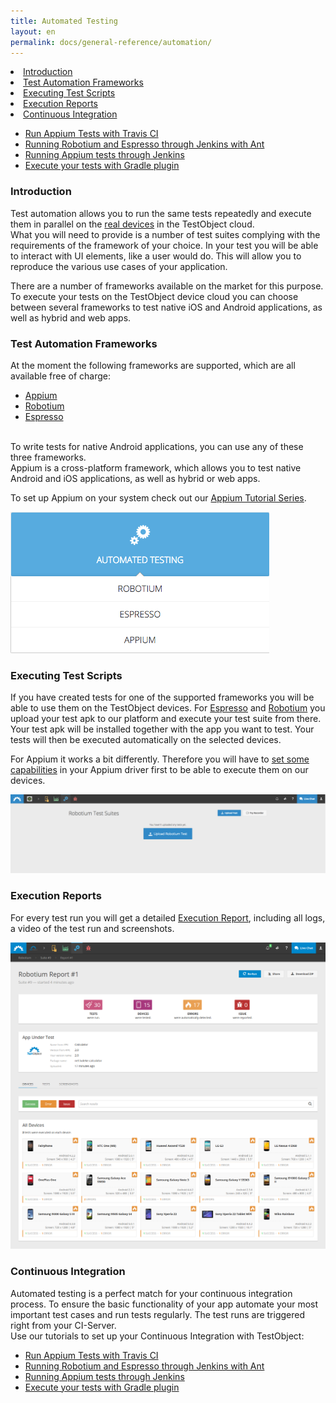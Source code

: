 ```yaml
---
title: Automated Testing
layout: en
permalink: docs/general-reference/automation/
---
```



<li><a href="#introduction">Introduction</a></li>
<li><a href="#frameworks">Test Automation Frameworks</a></li>
<li><a href="#scripts">Executing Test Scripts</a></li>
<li><a href="#reporting">Execution Reports</a></li>
<li><a href="#continuous-integration">Continuous Integration</a></li>
<ul>    <li><a href="/docs/guides/appium-travisci/">Run Appium Tests with Travis CI</a></li>
        <li><a href="/docs/guides/robotium-espresso-jenkins-ant/">Running Robotium and Espresso through Jenkins with Ant</a></li>
        <li><a href="/docs/guides/appium-jenkins-gradle/">Running Appium tests through Jenkins</a></li>
        <li><a href="docs/guides/gradle-plugin/">Execute your tests with Gradle plugin</a>
</li>
</ul>

<h3 id="introduction">Introduction</h3>

Test automation allows you to run the same tests repeatedly and execute them in parallel on the <a href="/docs/general-reference/devices/">real devices</a> in the TestObject cloud.<br>
What you will need to provide is a number of test suites complying with the requirements of the framework of your choice. In your test you will be able to interact  with UI elements, like a user would do. This will allow you to reproduce the various use cases of your application.

There are a number of frameworks available on the market for this purpose. To execute your tests on the TestObject device cloud you can choose between several  frameworks to test native iOS and Android applications, as well as hybrid and web apps. 
 

<h3 id="frameworks">Test Automation Frameworks</h3>

At the moment the following frameworks are supported, which are all available free of charge:

* <a href="/docs/tools/appium/introduction/">Appium</a>
* <a href="/docs/testing-tools/robotium-espresso/introduction/#Robotium">Robotium</a>
* <a href="/docs/testing-tools/robotium-espresso/introduction/#Espresso">Espresso</a>

<br> To write tests for native Android applications, you can use any of these three frameworks.
<br> Appium is a cross-platform framework, which allows you to test native Android and iOS applications, as well as hybrid or web apps.

To set up Appium on your system check out our <a href="/docs/guides/appium-ser/">Appium Tutorial Series</a>.

<img class="shadow" src="/img/tools/automation/Automation_Frameworks.png"  alt="Automation Frame work Button">


<h3 id="scripts">Executing Test Scripts</h3>

If you have created tests for one of the supported frameworks you will be able to use them on the TestObject devices. 
For <a href="/docs/testing-tools/robotium-espresso/introduction/#Espresso">Espresso</a> and <a href="/docs/testing-tools/robotium-espresso/introduction/#Robotium">Robotium</a> you upload your test apk to our platform and execute your test suite from there. Your test apk will be installed together with the app you want to test. Your tests will then be executed automatically on the selected devices.<br>

For Appium it works a bit differently. Therefore you will have to <a href="/docs/testing-tools/appium/setup/">set some capabilities</a> in your Appium driver first to be able to execute them on our devices.<br>

<img class="center shadow" src="/img/tools/automation/Upload_Robotium_test.png" alt="Upload Robotium Test">


<h3 id="reporting">Execution Reports</h3>

For every test run you will get a detailed <a href="/docs/testing-tools/automation/reporting/">Execution Report</a>, including all logs, a video of the test run and screenshots.

<img class="center shadow" src="/img/tools/reporting/automation-report.png" alt="Automation Report">


<h3 id="continuous-integration">Continuous Integration</h3>

Automated testing is a perfect match for your continuous integration process. To ensure the basic functionality of your app automate your most important test cases and run tests regularly. The test runs are triggered right from your CI-Server.<br>
Use our tutorials to set up your Continuous Integration with TestObject:

+ <a href="/docs/guides/appium-travisci/">Run Appium Tests with Travis CI</a>
+ <a href="/docs/guides/robotium-espresso-jenkins-ant/">Running Robotium and Espresso through Jenkins with Ant</a>
+ <a href="/docs/guides/appium-jenkins-gradle/">Running Appium tests through Jenkins</a>
+ <a href="/docs/guides/gradle-plugin/">Execute your tests with Gradle plugin</a>
